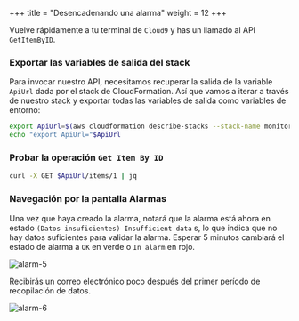 +++
title = "Desencadenando una alarma"
weight = 12
+++

Vuelve rápidamente a tu terminal de `Cloud9` y has un llamado al API `GetItemByID`. 

### Exportar las variables de salida del stack

Para invocar nuestro API, necesitamos recuperar la salida de la variable `ApiUrl` dada por el stack de CloudFormation. Así que vamos a iterar a través de nuestro stack y exportar todas las variables de salida como variables de entorno:

```sh
export ApiUrl=$(aws cloudformation describe-stacks --stack-name monitoring-app --output json | jq '.Stacks[].Outputs[] | select(.OutputKey=="ApiUrl") | .OutputValue' | sed -e 's/^"//'  -e 's/"$//')
echo "export ApiUrl="$ApiUrl
```

### Probar la operación `Get Item By ID`

```sh
curl -X GET $ApiUrl/items/1 | jq
```

### Navegación por la pantalla Alarmas

Una vez que haya creado la alarma, notará que la alarma está ahora en estado `(Datos insuficientes) Insufficient data` s, lo que indica que no hay datos suficientes para validar la alarma. Esperar 5 minutos cambiará el estado de alarma a `OK` en verde o `In alarm` en rojo.

![alarm-5](/images/alarm_5.png)

Recibirás un correo electrónico poco después del primer período de recopilación de datos.

![alarm-6](/images/alarm_6.png)
